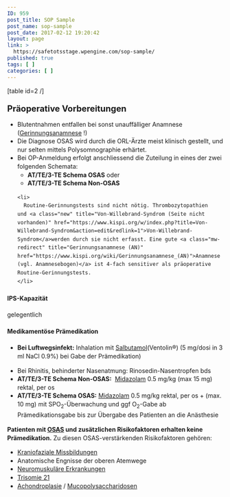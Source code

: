 ```yaml
---
ID: 959
post_title: SOP Sample
post_name: sop-sample
post_date: 2017-02-12 19:20:42
layout: page
link: >
  https://safetotsstage.wpengine.com/sop-sample/
published: true
tags: [ ]
categories: [ ]
---
```

<div style="line-height: 1.4em;">
  [table id=2 /]   <h3>
    <span id="Pr.C3.A4operative_Vorbereitungen" class="mw-headline"><big>Präoperative Vorbereitungen</big></span>
  </h3>
  
  <ul>
    <li>
      Blutentnahmen entfallen bei sonst unauffälliger Anamnese (<a class="mw-redirect" title="Gerinnungsanamnese (AN)" href="https://www.kispi.org/wiki/Gerinnungsanamnese_(AN)">Gerinnungsanamnese</a> !)
    </li>
    <li>
      Die Diagnose OSAS wird durch die ORL-Ärzte meist klinisch gestellt, und nur selten mittels Polysomnographie erhärtet.
    </li>
    <li>
      Bei OP-Anmeldung erfolgt anschliessend die Zuteilung in eines der zwei folgenden Schemata: <ul>
        <li>
          <b>AT/TE/3-TE Schema OSAS</b> oder
        </li>
        <li>
          <b>AT/TE/3-TE Schema Non-OSAS</b>
        </li>
      </ul>
    </li>
    
    <li>
      Routine-Gerinnungstests sind nicht nötig. Thrombozytopathien und <a class="new" title="Von-Willebrand-Syndrom (Seite nicht vorhanden)" href="https://www.kispi.org/w/index.php?title=Von-Willebrand-Syndrom&action=edit&redlink=1">Von-Willebrand-Syndrom</a>werden durch sie nicht erfasst. Eine gute <a class="mw-redirect" title="Gerinnungsanamnese (AN)" href="https://www.kispi.org/wiki/Gerinnungsanamnese_(AN)">Anamnese (vgl. Anamnesebogen)</a> ist 4-fach sensitiver als präoperative Routine-Gerinnungstests.
    </li>
  </ul>
  
  <h4>
    <span id="IPS-Kapazit.C3.A4t" class="mw-headline">IPS-Kapazität</span>
  </h4> gelegentlich 
  
  <h4>
    <span id="Medikament.C3.B6se_Pr.C3.A4medikation" class="mw-headline">Medikamentöse Prämedikation</span>
  </h4>
  
  <ul>
    <li>
      <b>Bei Luftwegsinfekt:</b> Inhalation mit <a title="Salbutamol" href="https://www.kispi.org/wiki/Salbutamol">Salbutamol</a>(Ventolin®) (5 mg/dosi in 3 ml NaCl 0.9%) bei Gabe der Prämedikation)
    </li>
  </ul>
  
  <ul>
    <li>
      Bei Rhinitis, behinderter Nasenatmung: Rinosedin-Nasentropfen bds
    </li>
    <li>
      <b>AT/TE/3-TE Schema Non-OSAS:</b>  <a title="Midazolam" href="https://www.kispi.org/wiki/Midazolam">Midazolam</a> 0.5 mg/kg (max 15 mg) rektal, per os
    </li>
    <li>
      <b>AT/TE/3-TE Schema OSAS:</b> <a title="Midazolam" href="https://www.kispi.org/wiki/Midazolam">Midazolam</a> 0.5 mg/kg rektal, per os + (max. 10 mg) mit SPO<sub>2</sub>-Überwachung und ggf O<sub>2</sub>-Gabe ab Prämedikationsgabe bis zur Übergabe des Patienten an die Anästhesie
    </li>
  </ul>
  
  <b>Patienten mit <a class="new" title="OSAS (Seite nicht vorhanden)" href="https://www.kispi.org/w/index.php?title=OSAS&action=edit&redlink=1">OSAS</a> und zusätzlichen Risikofaktoren erhalten keine Prämedikation.</b> Zu diesen OSAS-verstärkenden Risikofaktoren gehören: <ul>
    <li>
      <a class="new" title="Kraniofaziale Missbildungen (Seite nicht vorhanden)" href="https://www.kispi.org/w/index.php?title=Kraniofaziale_Missbildungen&action=edit&redlink=1">Kraniofaziale Missbildungen</a>
    </li>
    <li>
      Anatomische Engnisse der oberen Atemwege
    </li>
    <li>
      <a class="new" title="Neuromuskuläre Erkrankungen (Seite nicht vorhanden)" href="https://www.kispi.org/w/index.php?title=Neuromuskul%C3%A4re_Erkrankungen&action=edit&redlink=1">Neuromuskuläre Erkrankungen</a>
    </li>
    <li>
      <a class="new" title="Trisomie 21 (Seite nicht vorhanden)" href="https://www.kispi.org/w/index.php?title=Trisomie_21&action=edit&redlink=1">Trisomie 21</a>
    </li>
    <li>
      <a class="new" title="Achondroplasie (Seite nicht vorhanden)" href="https://www.kispi.org/w/index.php?title=Achondroplasie&action=edit&redlink=1">Achondroplasie</a> / <a title="Mucopolysaccharidosen und Anästhesiemanagement" href="https://www.kispi.org/wiki/Mucopolysaccharidosen_und_An%C3%A4sthesiemanagement">Mucopolysaccharidosen</a>
    </li>
  </ul>
</div>